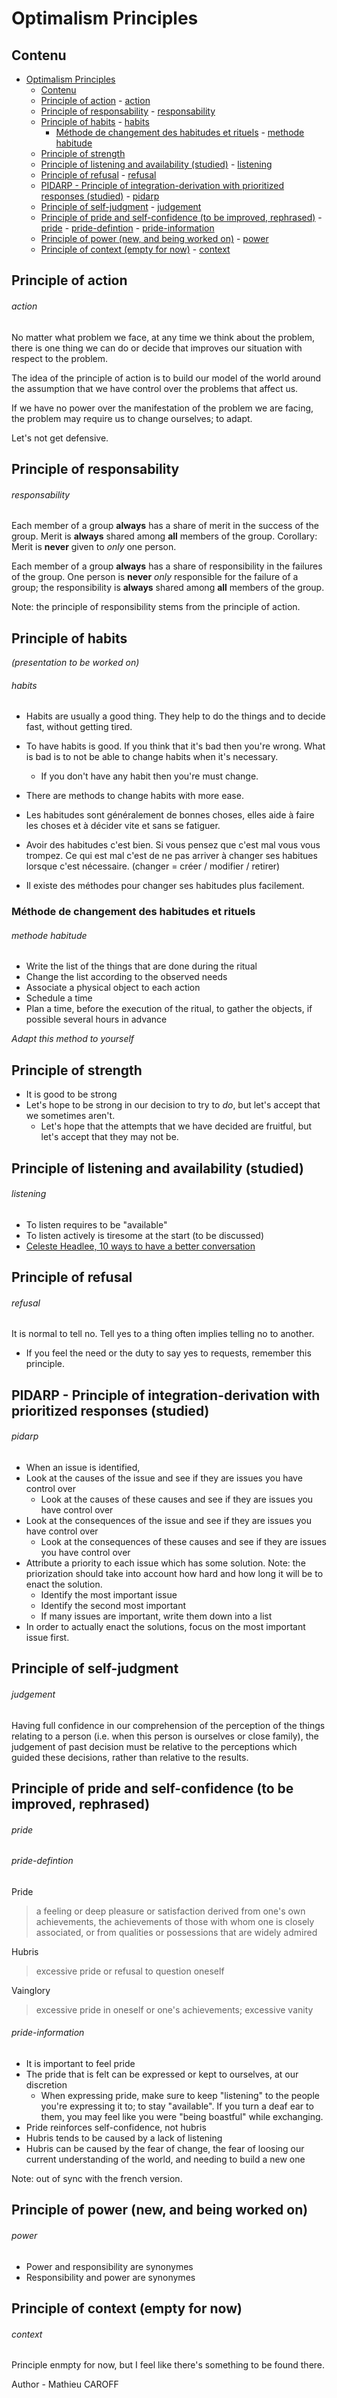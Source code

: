 # Optimalism Principles

## Contenu

- [Optimalism Principles](#optimalism-principles)
  - [Contenu](#contenu)
  - [Principle of action](#principle-of-action)
          - [action](#action)
  - [Principle of responsability](#principle-of-responsability)
          - [responsability](#responsability)
  - [Principle of habits](#principle-of-habits)
          - [habits](#habits)
    - [Méthode de changement des habitudes et rituels](#méthode-de-changement-des-habitudes-et-rituels)
          - [methode habitude](#methode-habitude)
  - [Principle of strength](#principle-of-strength)
  - [Principle of listening and availability (studied)](#principle-of-listening-and-availability-studied)
          - [listening](#listening)
  - [Principle of refusal](#principle-of-refusal)
          - [refusal](#refusal)
  - [PIDARP - Principle of integration-derivation with prioritized responses (studied)](#pidarp---principle-of-integration-derivation-with-prioritized-responses-studied)
          - [pidarp](#pidarp)
  - [Principle of self-judgment](#principle-of-self-judgment)
          - [judgement](#judgement)
  - [Principle of pride and self-confidence (to be improved, rephrased)](#principle-of-pride-and-self-confidence-to-be-improved-rephrased)
          - [pride](#pride)
          - [pride-defintion](#pride-defintion)
          - [pride-information](#pride-information)
  - [Principle of power (new, and being worked on)](#principle-of-power-new-and-being-worked-on)
          - [power](#power)
  - [Principle of context (empty for now)](#principle-of-context-empty-for-now)
          - [context](#context)

## Principle of action

###### action

No matter what problem we face, at any time we think about the problem, there is one thing we can do or decide that improves our situation with respect to the problem.

The idea of the principle of action is to build our model of the world around the assumption that we have control over the problems that affect us.

If we have no power over the manifestation of the problem we are facing, the problem may require us to change ourselves; to adapt.

Let's not get defensive.

## Principle of responsability

###### responsability

Each member of a group **always** has a share of merit in the success of the group. Merit is **always** shared among **all** members of the group. Corollary: Merit is **never** given to _only_ one person.

Each member of a group **always** has a share of responsibility in the failures of the group. One person is **never** _only_ responsible for the failure of a group; the responsibility is **always** shared among **all** members of the group.

Note: the principle of responsibility stems from the principle of action.

## Principle of habits

_(presentation to be worked on)_

###### habits

- Habits are usually a good thing. They help to do the things and to decide fast, without getting tired.
- To have habits is good. If you think that it's bad then you're wrong. What is bad is to not be able to change habits when it's necessary.
  - If you don't have any habit then you're must change.
- There are methods to change habits with more ease.

- Les habitudes sont généralement de bonnes choses, elles aide à faire les choses et à décider vite et sans se fatiguer.
- Avoir des habitudes c'est bien. Si vous pensez que c'est mal vous vous trompez. Ce qui est mal c'est de ne pas arriver à changer ses habitues lorsque c'est nécessaire. (changer = créer / modifier / retirer)
- Il existe des méthodes pour changer ses habitudes plus facilement.

### Méthode de changement des habitudes et rituels

###### methode habitude

- Write the list of the things that are done during the ritual
- Change the list according to the observed needs
- Associate a physical object to each action
- Schedule a time
- Plan a time, before the execution of the ritual, to gather the objects, if possible several hours in advance

_Adapt this method to yourself_

## Principle of strength

- It is good to be strong
- Let's hope to be strong in our decision to try to _do_, but let's accept that we sometimes aren't.
  - Let's hope that the attempts that we have decided are fruitful, but let's accept that they may not be.

## Principle of listening and availability (studied)

###### listening

- To listen requires to be "available"
- To listen actively is tiresome at the start (to be discussed)
- [Celeste Headlee, 10 ways to have a better conversation](https://www.ted.com/talks/celeste_headlee_10_ways_to_have_a_better_conversation)

## Principle of refusal

###### refusal

It is normal to tell no. Tell yes to a thing often implies telling no to another.

- If you feel the need or the duty to say yes to requests, remember this principle.

## PIDARP - Principle of integration-derivation with prioritized responses (studied)

###### pidarp

- When an issue is identified,
- Look at the causes of the issue and see if they are issues you have control over
  - Look at the causes of these causes and see if they are issues you have control over
- Look at the consequences of the issue and see if they are issues you have control over
  - Look at the consequences of these causes and see if they are issues you have control over
- Attribute a priority to each issue which has some solution. Note: the priorization should take into account how hard and how long it will be to enact the solution.
  - Identify the most important issue
  - Identify the second most important
  - If many issues are important, write them down into a list
- In order to actually enact the solutions, focus on the most important issue first.

## Principle of self-judgment

###### judgement

Having full confidence in our comprehension of the perception of the things relating to a person (i.e. when this person is ourselves or close family), the judgement of past decision must be relative to the perceptions which guided these decisions, rather than relative to the results.

## Principle of pride and self-confidence (to be improved, rephrased)

###### pride

###### pride-defintion

Pride

> a feeling or deep pleasure or satisfaction derived from one's own achievements, the achievements of those with whom one is closely associated, or from qualities or possessions that are widely admired

Hubris

> excessive pride or refusal to question oneself

Vainglory

> excessive pride in oneself or one's achievements; excessive vanity

###### pride-information

- It is important to feel pride
- The pride that is felt can be expressed or kept to ourselves, at our discretion
  - When expressing pride, make sure to keep "listening" to the people you're expressing it to; to stay "available". If you turn a deaf ear to them, you may feel like you were "being boastful" while exchanging.
- Pride reinforces self-confidence, not hubris
- Hubris tends to be caused by a lack of listening
- Hubris can be caused by the fear of change, the fear of loosing our current understanding of the world, and needing to build a new one

Note: out of sync with the french version.

## Principle of power (new, and being worked on)

###### power

- Power and responsibility are synonymes
- Responsibility and power are synonymes

## Principle of context (empty for now)

###### context

Principle enmpty for now, but I feel like there's something to be found there.

Author - Mathieu CAROFF
